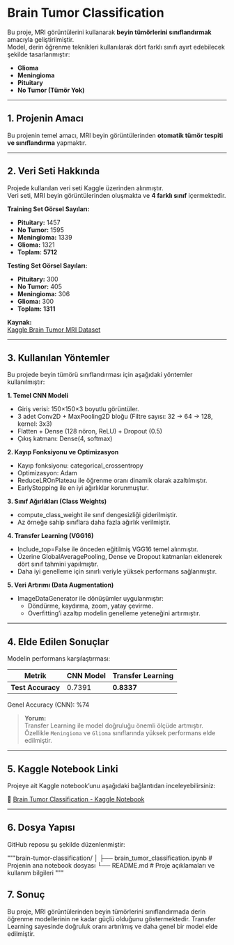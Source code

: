 # **Brain Tumor Classification**

Bu proje, MRI görüntülerini kullanarak **beyin tümörlerini sınıflandırmak** amacıyla geliştirilmiştir.  
Model, derin öğrenme teknikleri kullanılarak dört farklı sınıfı ayırt edebilecek şekilde tasarlanmıştır:

- **Glioma**
- **Meningioma**
- **Pituitary**
- **No Tumor (Tümör Yok)**

---

## **1. Projenin Amacı**

Bu projenin temel amacı, MRI beyin görüntülerinden **otomatik tümör tespiti ve sınıflandırma** yapmaktır.  

---

## **2. Veri Seti Hakkında**

Projede kullanılan veri seti Kaggle üzerinden alınmıştır.  
Veri seti, MRI beyin görüntülerinden oluşmakta ve **4 farklı sınıf** içermektedir.


**Training Set Görsel Sayıları:**
- **Pituitary:** 1457  
- **No Tumor:** 1595  
- **Meningioma:** 1339  
- **Glioma:** 1321  
- **Toplam:** **5712**

**Testing Set Görsel Sayıları:**
- **Pituitary:** 300  
- **No Tumor:** 405  
- **Meningioma:** 306  
- **Glioma:** 300  
- **Toplam:** **1311**

**Kaynak:**  
[Kaggle Brain Tumor MRI Dataset](https://www.kaggle.com/datasets)

---

## **3. Kullanılan Yöntemler**

Bu projede beyin tümörü sınıflandırması için aşağıdaki yöntemler kullanılmıştır:

**1. Temel CNN Modeli**
- Giriş verisi: 150×150×3 boyutlu görüntüler.
- 3 adet Conv2D + MaxPooling2D bloğu (Filtre sayısı: 32 → 64 → 128, kernel: 3x3)  
- Flatten + Dense (128 nöron, ReLU) + Dropout (0.5)  
- Çıkış katmanı: Dense(4, softmax) 

**2. Kayıp Fonksiyonu ve Optimizasyon**
- Kayıp fonksiyonu: categorical_crossentropy
- Optimizasyon: Adam
- ReduceLROnPlateau ile öğrenme oranı dinamik olarak azaltılmıştır.
- EarlyStopping ile en iyi ağırlıklar korunmuştur.

**3. Sınıf Ağırlıkları (Class Weights)**
- compute_class_weight ile sınıf dengesizliği giderilmiştir.
- Az örneğe sahip sınıflara daha fazla ağırlık verilmiştir.

**4. Transfer Learning (VGG16)**
- Include_top=False ile önceden eğitilmiş VGG16 temel alınmıştır.
- Üzerine GlobalAveragePooling, Dense ve Dropout katmanları eklenerek dört sınıf tahmini yapılmıştır.
- Daha iyi genelleme için sınırlı veriyle yüksek performans sağlanmıştır.

**5. Veri Artırımı (Data Augmentation)**
- ImageDataGenerator ile dönüşümler uygulanmıştır:
  - Döndürme, kaydırma, zoom, yatay çevirme.
  - Overfitting’i azaltıp modelin genelleme yeteneğini artırmıştır.

---

## **4. Elde Edilen Sonuçlar**

Modelin performans karşılaştırması:

| Metrik            | CNN Model | Transfer Learning |
| ----------------- | --------- | ----------------- |
| **Test Accuracy** | 0.7391    | **0.8337**        |

Genel Accuracy (CNN): %74

> **Yorum:**  
> Transfer Learning ile model doğruluğu önemli ölçüde artmıştır.  
> Özellikle `Meningioma` ve `Glioma` sınıflarında yüksek performans elde edilmiştir.  

---

## **5. Kaggle Notebook Linki**
Projeye ait Kaggle notebook’unu aşağıdaki bağlantıdan inceleyebilirsiniz:  

🔗 [Brain Tumor Classification - Kaggle Notebook](https://www.kaggle.com/code/cansuteymur/brain-tumor-classification)

---

## **6. Dosya Yapısı**

GitHub reposu şu şekilde düzenlenmiştir:

"""brain-tumor-classification/
│
├── brain_tumor_classification.ipynb     # Projenin ana notebook dosyası
└── README.md                            # Proje açıklamaları ve kullanım bilgileri
"""

## **7. Sonuç**   

Bu proje, MRI görüntülerinden beyin tümörlerini sınıflandırmada derin öğrenme modellerinin ne kadar güçlü olduğunu göstermektedir.
Transfer Learning sayesinde doğruluk oranı artırılmış ve daha genel bir model elde edilmiştir.
